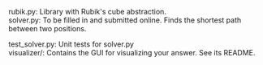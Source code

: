 rubik.py: Library with Rubik's cube abstraction.<br>
solver.py:        To be filled in and submitted online. Finds the shortest path
                  between two positions.<br>

test_solver.py:   Unit tests for solver.py<br>
visualizer/:      Contains the GUI for visualizing your answer. See its README.
